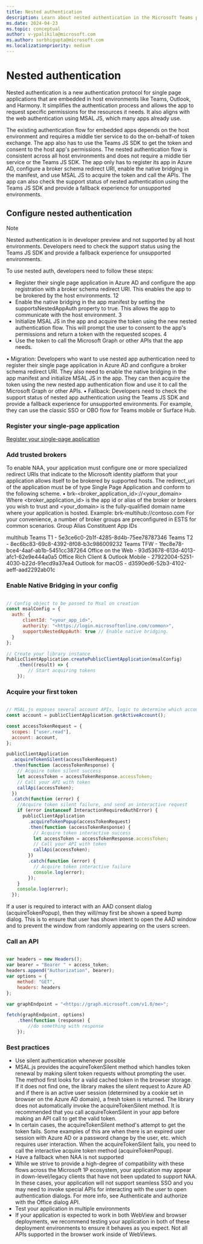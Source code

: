 ```yaml
---
title: Nested authentication
description: Learn about nested authentication in the Microsoft Teams platform.
ms.date: 2024-04-23
ms.topic: conceptual
author: v-ypalikila@microsoft.com
ms.author: surbhigupta@microsoft.com
ms.localizationpriority: medium
---
```


# Nested authentication

Nested authentication is a new authentication protocol for single page applications that are embedded in host environments like Teams, Outlook, and Harmony. It simplifies the authentication process and allows the app to request specific permissions for the resources it needs. It also aligns with the web authentication using MSAL JS, which many apps already use.

The existing authentication flow for embedded apps depends on the host environment and requires a middle tier service to do the on-behalf-of token exchange. The app also has to use the Teams JS SDK to get the token and consent to the host app's permissions.
The nested authentication flow is consistent across all host environments and does not require a middle tier service or the Teams JS SDK. The app only has to register its app in Azure AD, configure a broker schema redirect URI, enable the native bridging in the manifest, and use MSAL JS to acquire the token and call the APIs. The app can also check the support status of nested authentication using the Teams JS SDK and provide a fallback experience for unsupported environments.

## Configure nested authentication

> [!NOTE]
> Nested authentication is in developer preview and not supported by all host environments. Developers need to check the support status using the Teams JS SDK and provide a fallback experience for unsupported environments.

To use nested auth, developers need to follow these steps:

* Register their single page application in Azure AD and configure the app registration with a broker schema redirect URI. This enables the app to be brokered by the host environments. 12
* Enable the native bridging in the app manifest by setting the supportsNestedAppAuth property to true. This allows the app to communicate with the host environment. 3
* Initialize MSAL JS in the app and acquire the token using the new nested authentication flow. This will prompt the user to consent to the app's permissions and return a token with the requested scopes. 4
* Use the token to call the Microsoft Graph or other APIs that the app needs.

• Migration: Developers who want to use nested app authentication need to register their single page application in Azure AD and configure a broker schema redirect URI. They also need to enable the native bridging in the app manifest and initialize MSAL JS in the app. They can then acquire the token using the new nested app authentication flow and use it to call the Microsoft Graph or other APIs.
• Fallback: Developers need to check the support status of nested app authentication using the Teams JS SDK and provide a fallback experience for unsupported environments. For example, they can use the classic SSO or OBO flow for Teams mobile or Surface Hub.

### Register your single-page application

[Register your single-page application](/entra/identity-platform/scenario-spa-app-registration)

### Add trusted brokers

To enable NAA, your application must configure one or more specialized redirect URIs that indicate to the Microsoft identity platform that your application allows itself to be brokered by supported hosts.
The redirect_uri of the application must be of type Single Page Application and conform to the following scheme.
• brk-<broker_application_id>://<your_domain>
Where <broker_application_id> is the app id or alias of the broker or brokers you wish to trust and <your_domain> is the fully-qualified domain name where your application is hosted.
Example: brk-multihub://contoso.com
For your convenience, a number of broker groups are preconfigured in ESTS for common scenarios.
Group Alias Constituent App IDs

multihub Teams T1 - 5e3ce6c0-2b1f-4285-8d4b-75ee78787346
Teams T2 - 8ec6bc83-69c8-4392-8f08-b3c986009232
Teams TFW - 1fec8e78-bce4-4aaf-ab1b-5451cc387264
Office on the Web - 93d53678-613d-4013-afc1-62e9e444a0a5
Office Rich Client & Outlook Mobile - 27922004-5251-4030-b22d-91ecd9a37ea4
Outlook for macOS - d3590ed6-52b3-4102-aeff-aad2292ab01c

### Enable Native Bridging in your config

```javascript

// Config object to be passed to Msal on creation
const msalConfig = {
  auth: {
      clientId: "<your_app_id>",
      authority: "<https://login.microsoftonline.com/common>",
      supportsNestedAppAuth: true // Enable native bridging.
  }
};

// Create your library instance
PublicClientApplication.createPublicClientApplication(msalConfig)
    .then((result) => {
        // Start acquiring tokens
    });
```

### Acquire your first token

```javascript

// MSAL.js exposes several account APIs, logic to determine which account to use is the responsibility of the developer
const account = publicClientApplication.getActiveAccount();

const accessTokenRequest = {
  scopes: ["user.read"],
  account: account,
};

publicClientApplication
  .acquireTokenSilent(accessTokenRequest)
  .then(function (accessTokenResponse) {
    // Acquire token silent success
    let accessToken = accessTokenResponse.accessToken;
    // Call your API with token
    callApi(accessToken);
  })
  .catch(function (error) {
    //Acquire token silent failure, and send an interactive request
    if (error instanceof InteractionRequiredAuthError) {
      publicClientApplication
        .acquireTokenPopup(accessTokenRequest)
        .then(function (accessTokenResponse) {
          // Acquire token interactive success
          let accessToken = accessTokenResponse.accessToken;
          // Call your API with token
          callApi(accessToken);
        })
        .catch(function (error) {
          // Acquire token interactive failure
          console.log(error);
        });
    }
    console.log(error);
  });

```

If a user is required to interact with an AAD consent dialog (acquireTokenPopup), then they will/may first be shown a speed bump dialog. This is to ensure that user has shown intent to open the AAD window and to prevent the window from randomly appearing on the users screen.

### Call an API

```javascript

var headers = new Headers();
var bearer = "Bearer " + access_token;
headers.append("Authorization", bearer);
var options = {
    method: "GET",
    headers: headers
};

var graphEndpoint = "<https://graph.microsoft.com/v1.0/me>";

fetch(graphEndpoint, options)
    .then(function (response) {
        //do something with response
    });

```

### Best practices

* Use silent authentication whenever possible
* MSAL.js provides the acquireTokenSilent method which handles token renewal by making silent token requests without prompting the user. The method first looks for a valid cached token in the browser storage. If it does not find one, the library makes the silent request to Azure AD and if there is an active user session (determined by a cookie set in browser on the Azure AD domain), a fresh token is returned. The library does not automatically invoke the acquireTokenSilent method. It is recommended that you call acquireTokenSilent in your app before making an API call to get the valid token.
* In certain cases, the acquireTokenSilent method's attempt to get the token fails. Some examples of this are when there is an expired user session with Azure AD or a password change by the user, etc. which requires user interaction. When the acquireTokenSilent fails, you need to call the interactive acquire token method (acquireTokenPopup).
* Have a fallback when NAA is not supported
* While we strive to provide a high-degree of compatibility with these flows across the Microsoft 1P ecosystem, your application may appear in down-level/legacy clients that have not been updated to support NAA. In these cases, your application will not support seamless SSO and you may need to invoke special APIs for interacting with the user to open authentication dialogs. For more info, see Authenticate and authorize with the Office dialog API.
* Test your application in multiple environments
* If your application is expected to work in both WebView and browser deployments, we recommend testing your application in both of these deployment environments to ensure it behaves as you expect. Not all APIs supported in the browser work inside of WebViews.
